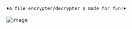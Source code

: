 
```diff
♦a file encrypter/decrypter a made for fun!♦
```
![image](https://user-images.githubusercontent.com/81589649/140621129-52133396-3e9a-49f8-8884-7385b7abb347.png)

